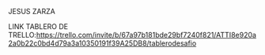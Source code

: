JESUS ZARZA

LINK TABLERO DE TRELLO:https://trello.com/invite/b/67a97b181bde29bf7240f821/ATTI8e920a2a0b22c0bd4d79a3a10350191f39A25DB8/tablerodesafio
